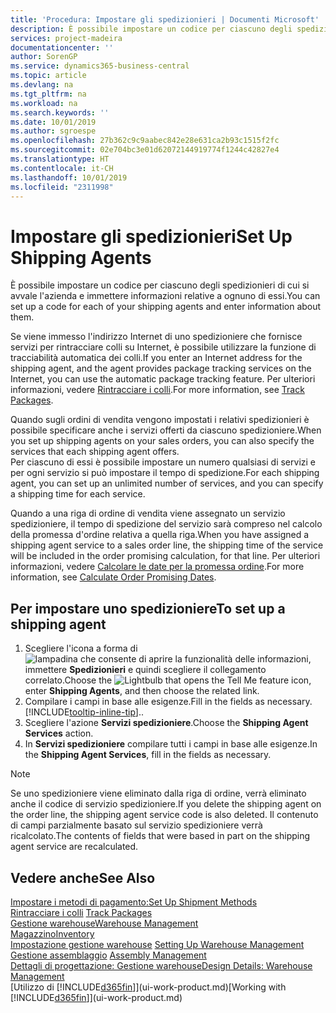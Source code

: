 ```yaml
---
title: 'Procedura: Impostare gli spedizionieri | Documenti Microsoft'
description: È possibile impostare un codice per ciascuno degli spedizionieri di cui si avvale l'azienda e immettere informazioni relative a ognuno di essi.
services: project-madeira
documentationcenter: ''
author: SorenGP
ms.service: dynamics365-business-central
ms.topic: article
ms.devlang: na
ms.tgt_pltfrm: na
ms.workload: na
ms.search.keywords: ''
ms.date: 10/01/2019
ms.author: sgroespe
ms.openlocfilehash: 27b362c9c9aabec842e28e631ca2b93c1515f2fc
ms.sourcegitcommit: 02e704bc3e01d62072144919774f1244c42827e4
ms.translationtype: HT
ms.contentlocale: it-CH
ms.lasthandoff: 10/01/2019
ms.locfileid: "2311998"
---
```

# <a name="set-up-shipping-agents"></a><span data-ttu-id="a1ea4-103">Impostare gli spedizionieri</span><span class="sxs-lookup"><span data-stu-id="a1ea4-103">Set Up Shipping Agents</span></span>
<span data-ttu-id="a1ea4-104">È possibile impostare un codice per ciascuno degli spedizionieri di cui si avvale l'azienda e immettere informazioni relative a ognuno di essi.</span><span class="sxs-lookup"><span data-stu-id="a1ea4-104">You can set up a code for each of your shipping agents and enter information about them.</span></span>  

<span data-ttu-id="a1ea4-105">Se viene immesso l'indirizzo Internet di uno spedizioniere che fornisce servizi per rintracciare colli su Internet, è possibile utilizzare la funzione di tracciabilità automatica dei colli.</span><span class="sxs-lookup"><span data-stu-id="a1ea4-105">If you enter an Internet address for the shipping agent, and the agent provides package tracking services on the Internet, you can use the automatic package tracking feature.</span></span> <span data-ttu-id="a1ea4-106">Per ulteriori informazioni, vedere [Rintracciare i colli](sales-how-track-packages.md).</span><span class="sxs-lookup"><span data-stu-id="a1ea4-106">For more information, see [Track Packages](sales-how-track-packages.md).</span></span>

<span data-ttu-id="a1ea4-107">Quando sugli ordini di vendita vengono impostati i relativi spedizionieri è possibile specificare anche i servizi offerti da ciascuno spedizioniere.</span><span class="sxs-lookup"><span data-stu-id="a1ea4-107">When you set up shipping agents on your sales orders, you can also specify the services that each shipping agent offers.</span></span>  
<span data-ttu-id="a1ea4-108">Per ciascuno di essi è possibile impostare un numero qualsiasi di servizi e per ogni servizio si può impostare il tempo di spedizione.</span><span class="sxs-lookup"><span data-stu-id="a1ea4-108">For each shipping agent, you can set up an unlimited number of services, and you can specify a shipping time for each service.</span></span>  

<span data-ttu-id="a1ea4-109">Quando a una riga di ordine di vendita viene assegnato un servizio spedizioniere, il tempo di spedizione del servizio sarà compreso nel calcolo della promessa d'ordine relativa a quella riga.</span><span class="sxs-lookup"><span data-stu-id="a1ea4-109">When you have assigned a shipping agent service to a sales order line, the shipping time of the service will be included in the order promising calculation, for that line.</span></span> <span data-ttu-id="a1ea4-110">Per ulteriori informazioni, vedere [Calcolare le date per la promessa ordine](sales-how-to-calculate-order-promising-dates.md).</span><span class="sxs-lookup"><span data-stu-id="a1ea4-110">For more information, see [Calculate Order Promising Dates](sales-how-to-calculate-order-promising-dates.md).</span></span>

## <a name="to-set-up-a-shipping-agent"></a><span data-ttu-id="a1ea4-111">Per impostare uno spedizioniere</span><span class="sxs-lookup"><span data-stu-id="a1ea4-111">To set up a shipping agent</span></span>  
1.  <span data-ttu-id="a1ea4-112">Scegliere l'icona a forma di ![lampadina che consente di aprire la funzionalità delle informazioni](media/ui-search/search_small.png "Informazioni sull'operazione che si desidera eseguire"), immettere **Spedizionieri** e quindi scegliere il collegamento correlato.</span><span class="sxs-lookup"><span data-stu-id="a1ea4-112">Choose the ![Lightbulb that opens the Tell Me feature](media/ui-search/search_small.png "Tell me what you want to do") icon, enter **Shipping Agents**, and then choose the related link.</span></span>  
2.  <span data-ttu-id="a1ea4-113">Compilare i campi in base alle esigenze.</span><span class="sxs-lookup"><span data-stu-id="a1ea4-113">Fill in the fields as necessary.</span></span> [!INCLUDE[tooltip-inline-tip](includes/tooltip-inline-tip_md.md)]<span data-ttu-id="a1ea4-114">.</span><span class="sxs-lookup"><span data-stu-id="a1ea4-114">.</span></span>  
3.  <span data-ttu-id="a1ea4-115">Scegliere l'azione **Servizi spedizioniere**.</span><span class="sxs-lookup"><span data-stu-id="a1ea4-115">Choose the **Shipping Agent Services** action.</span></span>
4. <span data-ttu-id="a1ea4-116">In **Servizi spedizioniere** compilare tutti i campi in base alle esigenze.</span><span class="sxs-lookup"><span data-stu-id="a1ea4-116">In the **Shipping Agent Services**, fill in the fields as necessary.</span></span>

> [!NOTE]  
>  <span data-ttu-id="a1ea4-117">Se uno spedizioniere viene eliminato dalla riga di ordine, verrà eliminato anche il codice di servizio spedizioniere.</span><span class="sxs-lookup"><span data-stu-id="a1ea4-117">If you delete the shipping agent on the order line, the shipping agent service code is also deleted.</span></span> <span data-ttu-id="a1ea4-118">Il contenuto di campi parzialmente basato sul servizio spedizioniere verrà ricalcolato.</span><span class="sxs-lookup"><span data-stu-id="a1ea4-118">The contents of fields that were based in part on the shipping agent service are recalculated.</span></span>  

## <a name="see-also"></a><span data-ttu-id="a1ea4-119">Vedere anche</span><span class="sxs-lookup"><span data-stu-id="a1ea4-119">See Also</span></span>
[<span data-ttu-id="a1ea4-120">Impostare i metodi di pagamento:</span><span class="sxs-lookup"><span data-stu-id="a1ea4-120">Set Up Shipment Methods</span></span>](sales-how-set-up-shipment-methods.md)  
<span data-ttu-id="a1ea4-121">[Rintracciare i colli](sales-how-track-packages.md)  </span><span class="sxs-lookup"><span data-stu-id="a1ea4-121">[Track Packages](sales-how-track-packages.md)  </span></span>  
[<span data-ttu-id="a1ea4-122">Gestione warehouse</span><span class="sxs-lookup"><span data-stu-id="a1ea4-122">Warehouse Management</span></span>](warehouse-manage-warehouse.md)  
[<span data-ttu-id="a1ea4-123">Magazzino</span><span class="sxs-lookup"><span data-stu-id="a1ea4-123">Inventory</span></span>](inventory-manage-inventory.md)  
<span data-ttu-id="a1ea4-124">[Impostazione gestione warehouse](warehouse-setup-warehouse.md)   </span><span class="sxs-lookup"><span data-stu-id="a1ea4-124">[Setting Up Warehouse Management](warehouse-setup-warehouse.md)   </span></span>  
<span data-ttu-id="a1ea4-125">[Gestione assemblaggio](assembly-assemble-items.md)  </span><span class="sxs-lookup"><span data-stu-id="a1ea4-125">[Assembly Management](assembly-assemble-items.md)  </span></span>  
[<span data-ttu-id="a1ea4-126">Dettagli di progettazione: Gestione warehouse</span><span class="sxs-lookup"><span data-stu-id="a1ea4-126">Design Details: Warehouse Management</span></span>](design-details-warehouse-management.md)  
<span data-ttu-id="a1ea4-127">[Utilizzo di [!INCLUDE[d365fin](includes/d365fin_md.md)]](ui-work-product.md)</span><span class="sxs-lookup"><span data-stu-id="a1ea4-127">[Working with [!INCLUDE[d365fin](includes/d365fin_md.md)]](ui-work-product.md)</span></span>  
